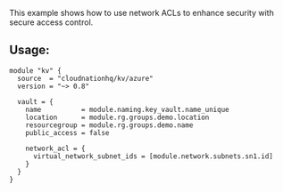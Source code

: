 This example shows how to use network ACLs to enhance security with secure access control.

## Usage:

```hcl
module "kv" {
  source  = "cloudnationhq/kv/azure"
  version = "~> 0.8"

  vault = {
    name          = module.naming.key_vault.name_unique
    location      = module.rg.groups.demo.location
    resourcegroup = module.rg.groups.demo.name
    public_access = false

    network_acl = {
      virtual_network_subnet_ids = [module.network.subnets.sn1.id]
    }
  }
}
```
